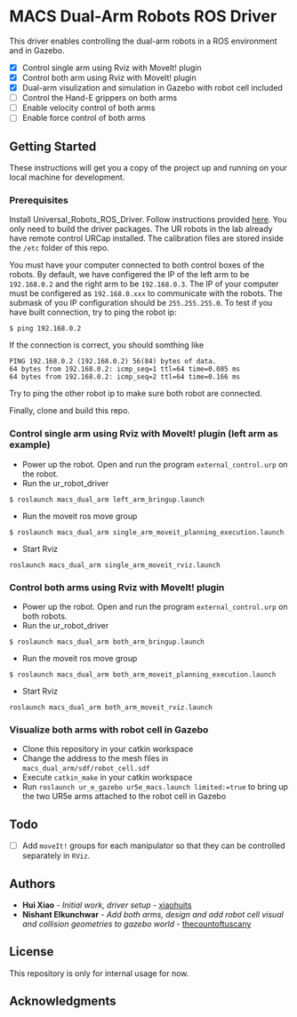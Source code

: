 # MACS Dual-Arm Robots ROS Driver

This driver enables controlling the dual-arm robots in a ROS environment and in Gazebo. 
- [x] Control single arm using Rviz with MoveIt! plugin
- [x] Control both arm using Rviz with MoveIt! plugin
- [X] Dual-arm visulization and simulation in Gazebo with robot cell included
- [ ] Control the Hand-E grippers on both arms
- [ ] Enable velocity control of both arms
- [ ] Enable force control of both arms

## Getting Started

These instructions will get you a copy of the project up and running on your local machine for development.

### Prerequisites

Install Universal_Robots_ROS_Driver. Follow instructions provided [here](https://github.com/UniversalRobots/Universal_Robots_ROS_Driver).
You only need to build the driver packages. The UR robots in the lab already have remote control URCap installed. 
The calibration files are stored inside the ```/etc``` folder of this repo.

You must have your computer connected to both control boxes of the robots. 
By default, we have configered the IP of the left arm to be ```192.168.0.2``` and the right arm to be ```192.168.0.3```.
The IP of your computer must be configered as ```192.168.0.xxx``` to communicate with the robots.
The submask of you IP configuration should be ```255.255.255.0```.
To test if you have built connection, try to ping the robot ip:
```
$ ping 192.168.0.2
```
If the connection is correct, you should somthing like
```
PING 192.168.0.2 (192.168.0.2) 56(84) bytes of data.
64 bytes from 192.168.0.2: icmp_seq=1 ttl=64 time=0.085 ms
64 bytes from 192.168.0.2: icmp_seq=2 ttl=64 time=0.166 ms
```
Try to ping the other robot ip to make sure both robot are connected.

Finally, clone and build this repo.

### Control single arm using Rviz with MoveIt! plugin (left arm as example)
- Power up the robot. Open and run the program ```external_control.urp``` on the robot.
- Run the ur_robot_driver
```
$ roslaunch macs_dual_arm left_arm_bringup.launch
```
- Run the moveit ros move group
```
$ roslaunch macs_dual_arm single_arm_moveit_planning_execution.launch
```
- Start Rviz
```
roslaunch macs_dual_arm single_arm_moveit_rviz.launch
```

### Control both arms using Rviz with MoveIt! plugin
- Power up the robot. Open and run the program ```external_control.urp``` on both robots.
- Run the ur_robot_driver
```
$ roslaunch macs_dual_arm both_arm_bringup.launch
```
- Run the moveit ros move group
```
$ roslaunch macs_dual_arm both_arm_moveit_planning_execution.launch
```
- Start Rviz
```
roslaunch macs_dual_arm both_arm_moveit_rviz.launch
```

### Visualize both arms with robot cell in Gazebo

- Clone this repository in your catkin workspace
- Change the address to the mesh files in `macs_dual_arm/sdf/robot_cell.sdf`
- Execute `catkin_make` in your catkin workspace
- Run `roslaunch ur_e_gazebo ur5e_macs.launch limited:=true` to bring up the two UR5e arms attached to the robot cell in Gazebo

## Todo

- [ ] Add `moveIt!` groups for each manipulator so that they can be controlled separately in `RViz`.

## Authors

- **Hui Xiao** - *Initial work, driver setup* - [xiaohuits](https://github.com/xiaohuits)
- **Nishant Elkunchwar** - *Add both arms, design and add robot cell visual and collision geometries to gazebo world* - [thecountoftuscany](https://github.com/thecountoftuscany)

## License

This repository is only for internal usage for now.

## Acknowledgments


